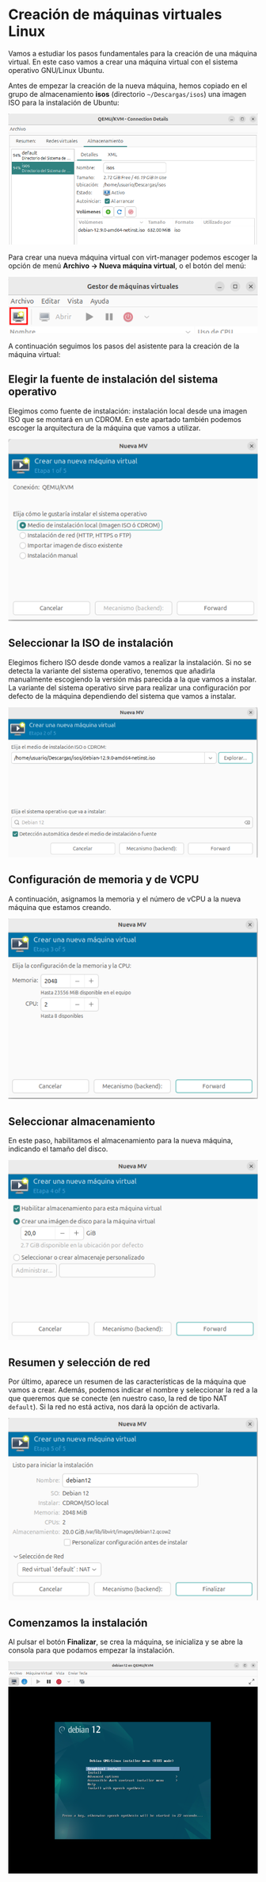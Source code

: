 # Creación de máquinas virtuales Linux

Vamos a estudiar los pasos fundamentales para la creación de una máquina virtual. En este caso vamos a crear una máquina virtual con el sistema operativo GNU/Linux Ubuntu. 

Antes de empezar la creación de la nueva máquina, hemos copiado en el grupo de almacenamiento **isos** (directorio `~/Descargas/isos`) una imagen ISO para la instalación de Ubuntu:

![virt-manager](img/virt-manager7.png)

Para crear una nueva máquina virtual con virt-manager podemos escoger la opción de menú **Archivo -> Nueva máquina virtual**, o el botón del menú:

![virt-manager](img/virt-manager6.png)

A continuación seguimos los pasos del asistente para la creación de la máquina virtual:

## Elegir la fuente de instalación del sistema operativo

Elegimos como fuente de instalación: instalación local desde una imagen ISO que se montará en un CDROM. En este apartado también podemos escoger la arquitectura de la máquina que vamos a utilizar.

![virt-manager](img/virt-manager8.png)

## Seleccionar la ISO de instalación

Elegimos fichero ISO desde donde vamos a realizar la instalación. Si no se detecta la variante del sistema operativo, tenemos que añadirla manualmente escogiendo la versión más parecida a la que vamos a instalar.
La variante del sistema operativo sirve para realizar una configuración por defecto de la máquina dependiendo del sistema que vamos a instalar.

![virt-manager](img/virt-manager9.png)

## Configuración de memoria y de VCPU

A continuación, asignamos la memoria y el número de vCPU a la nueva máquina que estamos creando.

![virt-manager](img/virt-manager10.png)

## Seleccionar almacenamiento

En este paso, habilitamos el almacenamiento para la nueva máquina, indicando el tamaño del disco.

![virt-manager](img/virt-manager11.png)

## Resumen y selección de red

Por último, aparece un resumen de las características de la máquina que vamos a crear. Además, podemos indicar el nombre y seleccionar la red a la que queremos que se conecte (en nuestro caso, la red de tipo NAT `default`). Si la red no está activa, nos dará la opción de activarla.

![virt-manager](img/virt-manager12.png)

## Comenzamos la instalación

Al pulsar el botón **Finalizar**, se crea la máquina, se inicializa y se abre la consola para que podamos empezar la instalación.

![virt-manager](img/virt-manager13.png)

